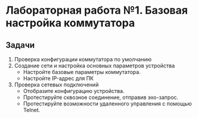 # Лабораторная работа №1. Базовая настройка коммутатора

## Задачи

1. Проверка конфигурации коммутатора по умолчанию
2. Создание сети и настройка основных параметров устройства
   - Настройте базовые параметры коммутатора.
   - Настройте IP-адрес для ПК 
3. Проверка сетевых подключений 
   - Отобразите конфигурацию устройства.
   - Протестируйте сквозное соединение, отправив эхо-запрос.
   - Протестируйте возможности удаленного управления с помощью Telnet.
